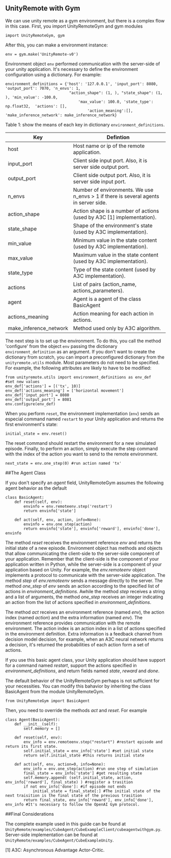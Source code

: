 ## UnityRemote with Gym

We can use unity remote as a gym environment, but there is a complex flow in this case. First, you import UnityRemoteGym and gym modules

    import UnityRemoteGym, gym

After this, you can make a environment instance:

    env = gym.make('UnityRemote-v0')
 
Environment object `env`  performed communication with the server-side of your unity application. It's necessary to define the environment configuration using a dictionary. For example:

	environment_definitions = {'host': '127.0.0.1', 'input_port': 8080, 'output_port': 7070, 'n_envs': 1,
                                "action_shape": (1, ), "state_shape": (1, ), 'min_value': -100.0, 
                                    'max_value': 100.0, 'state_type': np.float32,  'actions': [], 
                                        'action_meaning':[], 'make_inference_network': make_inference_network}

Table 1: show the means of each key in dictionary `environment_definitions`.

| Key             |                                    Defintion                                          |
|-----------------|---------------------------------------------------------------------------------------|
| host            |  Host name or ip of the remote application.                                           |
| input_port      |  Client side input port. Also, it is server side output port.                         |
| output_port     |  Client side output port. Also, it is server side input port.                         |
| n_envs          |  Number of environments. We use n_envs > 1 if there is several agents in server side. |
| action_shape    |  Action shape is a number of actions (used by A3C [1] implementation).                |                             |				  |																						  |
| state_shape     |  Shape of the environment's state (used by A3C implementation).                       |
| min_value       |  Minimum value in the state content (used by A3C implementation).                     |
| max_value       |  Maximum value in the state content (used by A3C implementation).                     |
| state_type      |  Type of the state content (used by A3C implementation).                              |
| actions         |  List of pairs (action_name, actions_parameters).                                     |
| agent           |  Agent is a agent of the class BasicAgent											  |
| actions_meaning |  Action meaning for each action in actions.                                           |
| make_inference_network | Method used only by A3C algorithm.                                             |


The next step is to set up the environment. To do this, you call the method 'configure' from the object `env` passing the dictionary `environment_definition` as an argument. If you don't want to create the dictionary from scratch, you can import a preconfigured dictionary from the `unityremote.utils` module. Most parameters do not need to be specified. For example, the following attributes are likely to have to be modified:

	from unityremote.utils import environment_definitions as env_def
	#set new values
	env_def['actions'] = [('tx', 10)]
	env_def['actions_meaning'] = ['horizontal movement']
	env_def['input_port'] = 8080
	env_def['output_port'] = 8081
	env.configure(env_def)

When you perform `reset`, the environment implementation (`env`) sends an especial command named `restart` to your Unity application and returns the first environment's state:

    initial_state = env.reset()

The reset command should restart the environment for a new simulated episode. Finally, to perform an action, simply execute the step command with the index of the action you want to send to the remote environment.

	next_state = env.one_step(0) #run action named 'tx'


##The Agent Class

If you don't specify an *agent* field, UnityRemoteGym assumes the following agent behavior as the default

	class BasicAgent:
	    def reset(self, env):
	        envinfo = env.remoteenv.step('restart')
	        return envinfo['state']

	    def act(self, env, action, info=None):
	        envinfo = env.one_step(action)
	        return envinfo['state'], envinfo['reward'], envinfo['done'], envinfo

The method *reset* receives the environment reference *env* and returns the initial state of a new episode. Environment object has methods and objects that allow communicating the client-side to the server-side component of your application. Remember that the client-side is the component of your application written in Python, while the server-side is a component of your application based on Unity. For example, the *env.remoteenv* object implements a protocol to communicate with the server-side application. The method *step* of *env.remoteenv* sends a message directly to the server. The method *one_step* of *env* sends an action according to the specified list of actions in *environment_definitions*.  Awhile the method *step* receives a string and a list of arguments, the method  *one_step* receives an integer indicating an action from the list of actions specified in *environment_definitions*.

The method *act* receives an environment reference (named *env*), the action index (named *action*) and the extra information (named *env*). The environment reference provides communication with the remote environment. The action index is an action index in a list of actions specified in the environment definition. Extra information is a feedback channel from decision model decision, for example, when an A3C neural network returns a decision, it's returned the probabilities of each action form a set of actions.

If you use this basic agent class, your Unity application should have support for a command named *restart*, support the actions specified in *environment_definitions*, and return fields named *state*, *reward* and *done*.

The default behavior of the UnityRemoteGym perhaps is not sufficient for your necessities. You can modify this bahavior by inheriting the class BasicAgent from the module UnityRemoteGym. 

	from UnityRemoteGym import BasicAgent

Then, you need to override the methods *act* and *reset*. For example

	class Agent(BasicAgent):
		def __init__(self):
			self.memory = []
		
		def reset(self, env):
			env_info = env.remoteenv.step("restart") #restart episode and return its first state. 
			self.initial_state = env_info['state'] #set initial state
			return self.initial_state #this returns initial state
		
		def act(self, env, action=0, info=None):
			env_info = env.one_step(action) #run one step of simulation
			final_state = env_info['state'] #get resulting state
			self.memory.append( (self.initial_state, action, env_info['reward'], final_state) ) #register a trasition
			if not env_info['done']: #if episode not ends
				initial_state = final_state[:] #The initial state of the next traisition is the final state of the previous trasition
		  	return final_state, env_info['reward'], env_info['done'], env_info #It's necessary to follow the OpenAI Gym protocol.



##Final Considerations

The complete example used in this guide can be found at `UnityRemote/examples/CubeAgent/CubeExampleClient/cubeagentwithgym.py`. Server-side implementation can be found at `UnityRemote/examples/CubeAgent/CubeExampleUnity`.

[1] A3C: Asynchronous Advantage Actor-Critic.


